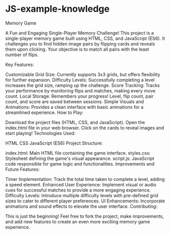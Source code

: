 # JS-example-knowledge
Memory Game

A Fun and Engaging Single-Player Memory Challenge!
This project is a single-player memory game built using HTML, CSS, and JavaScript (ES6). It challenges you to find hidden image pairs by flipping cards and reveals them upon clicking. Your objective is to match all pairs with the least number of flips.

Key Features:

Customizable Grid Size: Currently supports 3x3 grids, but offers flexibility for further expansion.
Difficulty Levels: Successfully completing a level increases the grid size, ramping up the challenge.
Score Tracking: Tracks your performance by monitoring flips and matches, making every move count.
Local Storage: Remembers your progress! Level, flip count, pair count, and score are saved between sessions.
Simple Visuals and Animations: Provides a clean interface with basic animations for a streamlined experience.
How to Play:

Download the project files (HTML, CSS, and JavaScript).
Open the index.html file in your web browser.
Click on the cards to reveal images and start playing!
Technologies Used:

HTML
CSS
JavaScript (ES6)
Project Structure:

index.html: Main HTML file containing the game interface.
styles.css: Stylesheet defining the game's visual appearance.
script.js: JavaScript code responsible for game logic and functionalities.
Improvements and Future Features:

Timer Implementation: Track the total time taken to complete a level, adding a speed element.
Enhanced User Experience: Implement visual or audio cues for successful matches to provide a more engaging experience.
Difficulty Levels: Introduce multiple difficulty levels with pre-defined grid sizes to cater to different player preferences.
UI Enhancements: Incorporate animations and sound effects to elevate the user interface.
Contributing:

This is just the beginning! Feel free to fork the project, make improvements, and add new features to create an even more exciting memory game experience.